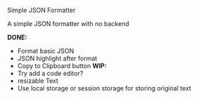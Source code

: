 Simple JSON Formatter

A simple JSON formatter with no backend

**DONE:**
 - Format basic JSON
 - JSON highlight after format
 - Copy to Clipboard button
**WIP:**
 - Try add a code editor?
 - resizable Text
 - Use local storage or session storage for storing original text
